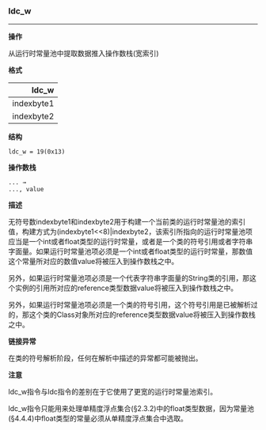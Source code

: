 ### ldc_w

----

**操作**

从运行时常量池中提取数据推入操作数栈(宽索引)

**格式**

|ldc_w|
|--------:|
|indexbyte1|
|indexbyte2|

**结构**
```
ldc_w = 19(0x13)
```

**操作数栈**
```
... →
..., value
```

**描述**

无符号数indexbyte1和indexbyte2用于构建一个当前类的运行时常量池的索引值，构建方式为(indexbyte1<<8)|indexbyte2，该索引所指向的运行时常量池项应当是一个int或者float类型的运行时常量，或者是一个类的符号引用或者字符串字面量。如果运行时常量池项必须是一个int或者float类型的运行时常量，那数值这个常量所对应的数值value将被压入到操作数栈之中。

另外，如果运行时常量池项必须是一个代表字符串字面量的String类的引用，那这个实例的引用所对应的reference类型数据value将被压入到操作数栈之中。

另外，如果运行时常量池项必须是一个类的符号引用，这个符号引用是已被解析过的，那这个类的Class对象所对应的reference类型数据value将被压入到操作数栈之中。

**链接异常**

在类的符号解析阶段，任何在解析中描述的异常都可能被抛出。

**注意**

ldc_w指令与ldc指令的差别在于它使用了更宽的运行时常量池索引。

ldc_w指令只能用来处理单精度浮点集合(§2.3.2)中的float类型数据，因为常量池(§4.4.4)中float类型的常量必须从单精度浮点集合中选取。
